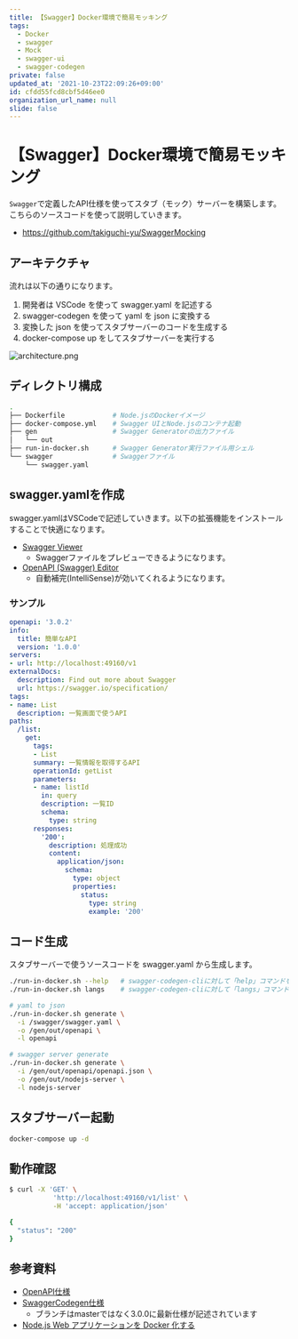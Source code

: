 ```yaml
---
title: 【Swagger】Docker環境で簡易モッキング
tags:
  - Docker
  - swagger
  - Mock
  - swagger-ui
  - swagger-codegen
private: false
updated_at: '2021-10-23T22:09:26+09:00'
id: cfdd55fcd8cbf5d46ee0
organization_url_name: null
slide: false
---
```

# 【Swagger】Docker環境で簡易モッキング

`Swagger`で定義したAPI仕様を使ってスタブ（モック）サーバーを構築します。こちらのソースコードを使って説明していきます。

* https://github.com/takiguchi-yu/SwaggerMocking

## アーキテクチャ

流れは以下の通りになります。

1. 開発者は VSCode を使って swagger.yaml を記述する
1. swagger-codegen を使って yaml を json に変換する
1. 変換した json を使ってスタブサーバーのコードを生成する
1. docker-compose up をしてスタブサーバーを実行する

![architecture.png](https://qiita-image-store.s3.ap-northeast-1.amazonaws.com/0/59081/72100564-73d9-8e41-b69c-19feba337d17.png)

## ディレクトリ構成

```bash
.
├── Dockerfile            # Node.jsのDockerイメージ
├── docker-compose.yml    # Swagger UIとNode.jsのコンテナ起動
├── gen                   # Swagger Generatorの出力ファイル
│   └── out
├── run-in-docker.sh      # Swagger Generator実行ファイル用シェル
└── swagger               # Swaggerファイル
    └── swagger.yaml
```

## swagger.yamlを作成

swagger.yamlはVSCodeで記述していきます。以下の拡張機能をインストールすることで快適になります。

* [Swagger Viewer](https://marketplace.visualstudio.com/items?itemName=Arjun.swagger-viewer)
  * Swaggerファイルをプレビューできるようになります。
* [OpenAPI (Swagger) Editor](https://marketplace.visualstudio.com/items?itemName=42Crunch.vscode-openapi)
  * 自動補完(IntelliSense)が効いてくれるようになります。

### サンプル

```yaml:swagger/swagger.yaml
openapi: '3.0.2'
info:
  title: 簡単なAPI
  version: '1.0.0'
servers:
- url: http://localhost:49160/v1
externalDocs:
  description: Find out more about Swagger
  url: https://swagger.io/specification/
tags:
- name: List
  description: 一覧画面で使うAPI
paths:
  /list:
    get:
      tags:
      - List
      summary: 一覧情報を取得するAPI
      operationId: getList
      parameters:
      - name: listId
        in: query
        description: 一覧ID
        schema:
          type: string
      responses:
        '200':
          description: 処理成功
          content:
            application/json:
              schema:
                type: object
                properties:
                  status:
                    type: string
                    example: '200'
```

## コード生成

スタブサーバーで使うソースコードを swagger.yaml から生成します。

```bash
./run-in-docker.sh --help   # swagger-codegen-cliに対して「help」コマンドを実行します
./run-in-docker.sh langs    # swagger-codegen-cliに対して「langs」コマンドを実行します

# yaml to json
./run-in-docker.sh generate \
  -i /swagger/swagger.yaml \
  -o /gen/out/openapi \
  -l openapi

# swagger server generate
./run-in-docker.sh generate \
  -i /gen/out/openapi/openapi.json \
  -o /gen/out/nodejs-server \
  -l nodejs-server
```

## スタブサーバー起動

```bash
docker-compose up -d
```

## 動作確認

```bash
$ curl -X 'GET' \
           'http://localhost:49160/v1/list' \
           -H 'accept: application/json'

{
  "status": "200"
}
```

## 参考資料
* [OpenAPI仕様](https://swagger.io/specification/)
* [SwaggerCodegen仕様](https://github.com/swagger-api/swagger-codegen/tree/3.0.0)
  * ブランチはmasterではなく3.0.0に最新仕様が記述されています
* [Node.js Web アプリケーションを Docker 化する](https://nodejs.org/ja/docs/guides/nodejs-docker-webapp/)

